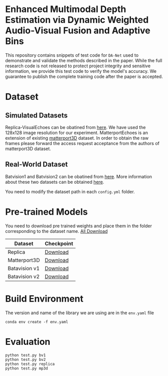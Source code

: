 # Enhanced Multimodal Depth Estimation via Dynamic Weighted Audio-Visual Fusion and Adaptive Bins

This repository contains snippets of test code for `DA-Net` used to demonstrate and validate the methods described in the paper. While the full research code is not released to protect project integrity and sensitive information, we provide this test code to verify the model's accuracy. We guarantee to publish the complete training code after the paper is accepted.

# Dataset
## Simulated Datasets
Replica-VisualEchoes can be obatined from  [here](https://github.com/facebookresearch/VisualEchoes). We have used the 128x128 image resolution for our experiment.
MatterportEchoes is an extension of existing [matterport3D](https://niessner.github.io/Matterport/) dataset. In order to obtain the raw frames please forward the access request acceptance from the authors of matterport3D dataset.

## Real-World Dataset
Batvision1 and Batvision2 can be obatined from [here](https://cloud.minesparis.psl.eu/index.php/s/qurl3oySgTmT85M). More information about these two datasets can be obtained [here](https://amandinebtto.github.io/Batvision-Dataset/).

You need to modify the dataset path in each `config.yml` folder.
# Pre-trained Models

You need to download pre trained weights and place them in the folder corresponding to the dataset name. [All Download](https://drive.google.com/drive/folders/1CVjyjuTAktMcgaYjFf-rCQFLNu7D-dUa?usp=drive_link)

| Dataset | Checkpoint|
|----------|----------|
| Replica| [Download](https://drive.google.com/drive/folders/1Y8OXga9ZHaUrU8lg9iYzUgLHze4s1xV3?usp=drive_link)|
| Matterport3D| [Download](https://drive.google.com/drive/folders/1PFVSYVh-x0ZuFMRbqqoapmK-LAlGyDCz?usp=drive_link)|
|Batavision v1|[Download](https://drive.google.com/drive/folders/1Tj2jy3OZQP3rtxgzArieG9zElyKMDZss?usp=drive_link)|
|Batavision v2|[Download](https://drive.google.com/drive/folders/12yCzdMvEvvU1mG3f3kzzk_N9FfRe1VF_?usp=drive_link)|


# Build Environment
The version and name of the library we are using are in the `env.yaml` file
```
conda env create -f env.yaml
```

# Evaluation

```
python test.py bv1
python test.py bv2
python test.py replica
python test.py mp3d
```
